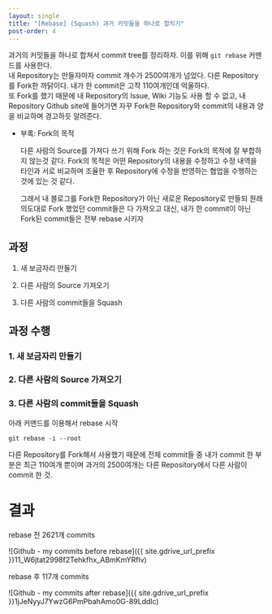 ```yaml
---
layout: single
title: "[Rebase] (Squash) 과거 커밋들을 하나로 합치기"
post-order: 4
---
```


과거의 커밋들을 하나로 합쳐서 commit tree를 정리하자. 이를 위해 `git rebase` 커맨드를 사용한다.<br/>
내 Repository는 만들자마자 commit 개수가 2500여개가 넘었다. 다른 Repository를 Fork한 까닭이다. 내가 한 commit은 고작 110여개인데 억울하다.<br/>
또 Fork를 했기 때문에 내 Repository의 Issue, Wiki 기능도 사용 할 수 없고,
내 Repository Github site에 들어가면 자꾸 Fork한 Repository와 commit의 내용과 양을 비교하며 경고하듯 알려준다.

* 부록: Fork의 목적

  다른 사람의 Source를 가져다 쓰기 위해 Fork 하는 것은 Fork의 목적에 잘 부합하지 않는것 같다.
  Fork의 목적은 어떤 Repository의 내용을 수정하고 수정 내역을 타인과 서로 비교하며 조율한 후 Repository에 수정을 반영하는 협업을 수행하는 것에 있는 것 같다.

  그래서 내 블로그를 Fork한 Repository가 아닌 새로운 Repository로 만들되 원래 의도대로 Fork 했었던 commit들은 다 가져오고 대신, 내가 한 commit이 아닌 Fork된 commit들은 전부 rebase 시키자

## 과정

1. 새 보금자리 만들기

2. 다른 사람의 Source 가져오기

3. 다른 사람의 commit들을 Squash

## 과정 수행

### 1. 새 보금자리 만들기

### 2. 다른 사람의 Source 가져오기

### 3. 다른 사람의 commit들을 Squash

아래 커맨드를 이용해서 rebase 시작

```shell
git rebase -i --root
```

다른 Repository를 Fork해서 사용했기 때문에 전체 commit들 중 내가 commit 한 부분은 최근 110여개 뿐이며 과거의 2500여개는 다른 Repository에서 다른 사람이 commit 한 것.

# 결과

rebase 전 2621개 commits

![Github - my commits before rebase]({{ site.gdrive_url_prefix }}11_W6jtat2998f2Tehkfhx_ABmKmYRflv)

rebase 후 117개 commits

![Github - my commits after rebase]({{ site.gdrive_url_prefix }}1jJeNyyJ7YwzG6PmPbahAmo0G-89Lddlc)
